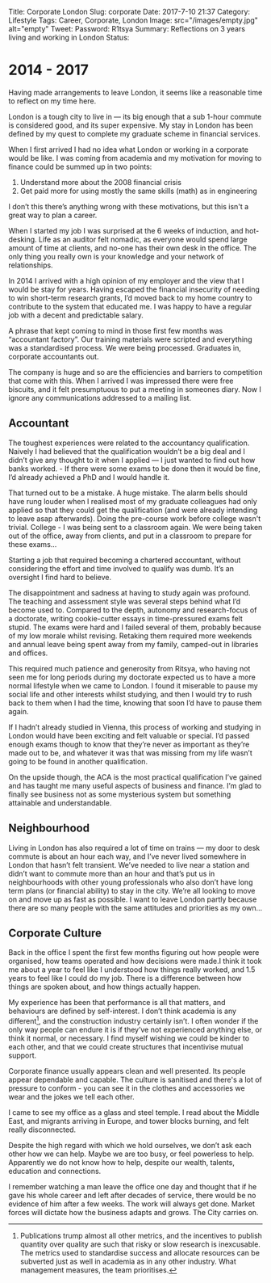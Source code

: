 Title: Corporate London
Slug: corporate
Date: 2017-7-10 21:37
Category: Lifestyle
Tags: Career, Corporate, London
Image: src="/images/empty.jpg" alt="empty"
Tweet: 
Password: R1tsya
Summary: Reflections on 3 years living and working in London
Status: 

# 2014 - 2017

Having made arrangements to leave London, it seems like a reasonable time to reflect on my time here.

London is a tough city to live in — its big enough that a sub 1-hour commute is considered good, and its super expensive. My stay in London has been defined by my quest to complete my graduate scheme in financial services.

When I first arrived I had no idea what London or working in a corporate would be like. I was coming from academia and my motivation for moving to finance could be summed up in two points:

1. Understand more about the 2008 financial crisis
2. Get paid more for using mostly the same skills (math) as in engineering

I don’t this there’s anything wrong with these motivations, but this isn't a great way to plan a career.

When I started my job I was surprised at the 6 weeks of induction, and hot-desking. Life as an auditor felt nomadic, as everyone would spend large amount of time at clients, and no-one has their own desk in the office. The only thing you really own is your knowledge and your network of relationships.

In 2014 I arrived with a high opinion of my employer and the view that I would be stay for years. Having escaped the financial insecurity of needing to win short-term research grants, I’d moved back to my home country to contribute to the system that educated me. I was happy to have a regular job with a decent and predictable salary.

A phrase that kept coming to mind in those first few months was “accountant factory”. Our training materials were scripted and everything was a standardised process. We were being processed. Graduates in, corporate accountants out.

The company is huge and so are the efficiencies and barriers to competition that come with this. When I arrived I was impressed there were free biscuits, and it felt presumptuous to put a meeting in someones diary. Now I ignore any communications addressed to a mailing list.

## Accountant

The toughest experiences were related to the accountancy qualification. Naively I had believed that the qualification wouldn’t be a big deal and I didn’t give any thought to it when I applied — I just wanted to find out how banks worked. - If there were some exams to be done then it would be fine, I’d already achieved a PhD and I would handle it.

That turned out to be a mistake. A huge mistake. The alarm bells should have rung louder when I realised most of my graduate colleagues had only applied so that they could get the qualification (and were already intending to leave asap afterwards). Doing the pre-course work before college wasn't trivial. College - I was being sent to a classroom again. We were being taken out of the office, away from clients, and put in a classroom to prepare for these exams…

Starting a job that required becoming a chartered accountant, without considering the effort and time involved to qualify was dumb. It’s an oversight I find hard to believe.

The disappointment and sadness at having to study again was profound. The teaching and assessment style was several steps behind what I’d become used to. Compared to the depth, autonomy and research-focus of a doctorate, writing cookie-cutter essays in time-pressured exams felt stupid. The exams were hard and I failed several of them, probably because of my low morale whilst revising. Retaking them required more weekends and annual leave being spent away from my family, camped-out in libraries and offices.

This required much patience and generosity from Ritsya, who having not seen me for long periods during my doctorate expected us to have a more normal lifestyle when we came to London. I found it miserable to pause my social life and other interests whilst studying, and then I would try to rush back to them when I had the time, knowing that soon I’d have to pause them again.

If I hadn’t already studied in Vienna, this process of working and studying in London would have been exciting and felt valuable or special. I’d passed enough exams though to know that they’re never as important as they’re made out to be, and whatever it was that was missing from my life wasn’t going to be found in another qualification.

On the upside though, the ACA is the most practical qualification I’ve gained and has taught me many useful aspects of business and finance. I’m glad to finally see business not as some mysterious system but something attainable and understandable.

## Neighbourhood

Living in London has also required a lot of time on trains — my door to desk commute is about an hour each way, and I’ve never lived somewhere in London that hasn’t felt transient. We’ve needed to live near a station and didn’t want to commute more than an hour and that’s put us in neighbourhoods with other young professionals who also don’t have long term plans (or financial ability) to stay in the city. We’re all looking to move on and move up as fast as possible.  I want to leave London partly because there are so many people with the same attitudes and priorities as my own…

## Corporate Culture

Back in the office I spent the first few months figuring out how people were organised, how teams operated and how decisions were made.I think it took me about a year to feel like I understood how things really worked, and 1.5 years to feel like I could do my job. There is a difference between how things are spoken about, and how things actually happen.

My experience has been that performance is all that matters, and behaviours are defined by self-interest. I don’t think academia is any different[^1], and the construction industry certainly isn’t. I often wonder if the only way people can endure it is if they’ve not experienced anything else, or think it normal, or necessary. I find myself wishing we could be kinder to each other, and that we could create structures that incentivise mutual support.

Corporate finance usually appears clean and well presented. Its people appear dependable and capable. The culture is sanitised and there's a lot of pressure to conform - you can see it in the clothes and accessories we wear and the jokes we tell each other. 

I came to see my office as a glass and steel temple. I read about the Middle East, and migrants arriving in Europe, and tower blocks burning, and felt really disconnected.

Despite the high regard with which we hold ourselves, we don’t ask each other how we can help. Maybe we are too busy, or feel powerless to help. Apparently we do not know how to help, despite our wealth, talents, education and connections.

I remember watching a man leave the office one day and thought that if he gave his whole career and left after decades of service, there would be no evidence of him after a few weeks. The work will always get done. Market forces will dictate how the business adapts and grows. The City carries on.

[^1]: Publications trump almost all other metrics, and the incentives to publish quantity over quality are such that risky or slow research is inexcusable. The metrics used to standardise success and allocate resources can be subverted just as well in academia as in any other industry. What management measures, the team prioritises.